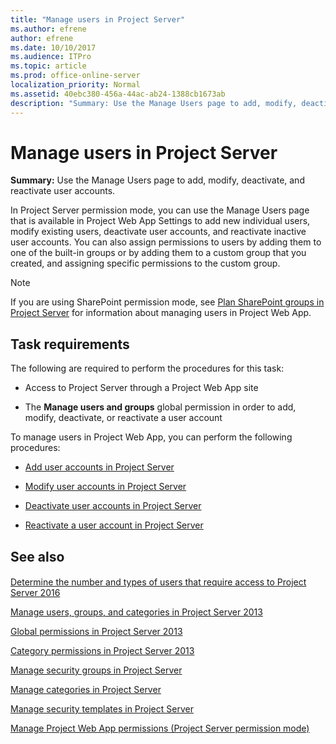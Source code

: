 ```yaml
---
title: "Manage users in Project Server"
ms.author: efrene
author: efrene
ms.date: 10/10/2017
ms.audience: ITPro
ms.topic: article
ms.prod: office-online-server
localization_priority: Normal
ms.assetid: 40ebc380-456a-44ac-ab24-1388cb1673ab
description: "Summary: Use the Manage Users page to add, modify, deactivate, and reactivate user accounts."
---
```


# Manage users in Project Server
 
 **Summary:** Use the Manage Users page to add, modify, deactivate, and reactivate user accounts.
  
In Project Server permission mode, you can use the Manage Users page that is available in Project Web App Settings to add new individual users, modify existing users, deactivate user accounts, and reactivate inactive user accounts. You can also assign permissions to users by adding them to one of the built-in groups or by adding them to a custom group that you created, and assigning specific permissions to the custom group.
  
> [!NOTE]
> If you are using SharePoint permission mode, see [Plan SharePoint groups in Project Server](plan-sharepoint-groups-in-project-server.md) for information about managing users in Project Web App.
  
## Task requirements

The following are required to perform the procedures for this task:
  
- Access to Project Server through a Project Web App site
    
- The **Manage users and groups** global permission in order to add, modify, deactivate, or reactivate a user account
    
To manage users in Project Web App, you can perform the following procedures:
  
- [Add user accounts in Project Server](add-user-accounts-in-project-server.md)
    
- [Modify user accounts in Project Server](modify-user-accounts-in-project-server.md)
    
- [Deactivate user accounts in Project Server](deactivate-user-accounts-in-project-server.md)
    
- [Reactivate a user account in Project Server](reactivate-a-user-account-in-project-server.md)
    
## See also

#### 

[Determine the number and types of users that require access to Project Server 2016](determine-the-number-and-types-of-users-that-require-access-to-project-server-20.md)
  
[Manage users, groups, and categories in Project Server 2013](manage-users-groups-and-categories-in-project-server-2013.md)
  
[Global permissions in Project Server 2013](global-permissions-in-project-server-2013.md)
  
[Category permissions in Project Server 2013](category-permissions-in-project-server-2013.md)
  
[Manage security groups in Project Server](manage-security-groups-in-project-server.md)
  
[Manage categories in Project Server](manage-categories-in-project-server.md)
  
[Manage security templates in Project Server](manage-security-templates-in-project-server.md)
  
[Manage Project Web App permissions (Project Server permission mode)](manage-project-web-app-permissions-project-server-permission-mode.md)

